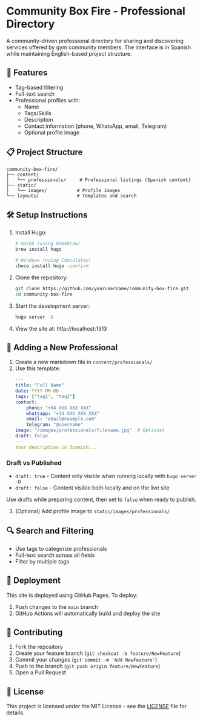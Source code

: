 # Community Box Fire - Professional Directory

A community-driven professional directory for sharing and discovering services offered by gym community members. The interface is in Spanish while maintaining English-based project structure.

## 🚀 Features

- Tag-based filtering
- Full-text search
- Professional profiles with:
  - Name
  - Tags/Skills
  - Description
  - Contact information (phone, WhatsApp, email, Telegram)
  - Optional profile image

## 📋 Project Structure

```
community-box-fire/
├── content/
│   └── professionals/     # Professional listings (Spanish content)
├── static/
│   └── images/           # Profile images
└── layouts/              # Templates and search
```

## 🛠️ Setup Instructions

1. Install Hugo:
   ```bash
   # macOS (using Homebrew)
   brew install hugo

   # Windows (using Chocolatey)
   choco install hugo -confirm
   ```

2. Clone the repository:
   ```bash
   git clone https://github.com/yourusername/community-box-fire.git
   cd community-box-fire
   ```

3. Start the development server:
   ```bash
   hugo server -D
   ```

4. View the site at: http://localhost:1313

## 📝 Adding a New Professional

1. Create a new markdown file in `content/professionals/`
2. Use this template:
   ```yaml
   ---
   title: "Full Name"
   date: YYYY-MM-DD
   tags: ["tag1", "tag2"]
   contact:
       phone: "+34 XXX XXX XXX"
       whatsapp: "+34 XXX XXX XXX"
       email: "email@example.com"
       telegram: "@username"
   image: "/images/professionals/filename.jpg"  # Optional
   draft: false
   ---
   Your description in Spanish...
   ```

### Draft vs Published
- `draft: true` - Content only visible when running locally with `hugo server -D`
- `draft: false` - Content visible both locally and on the live site

Use drafts while preparing content, then set to `false` when ready to publish.

3. (Optional) Add profile image to `static/images/professionals/`

## 🔍 Search and Filtering

- Use tags to categorize professionals
- Full-text search across all fields
- Filter by multiple tags

## 🚀 Deployment

This site is deployed using GitHub Pages. To deploy:

1. Push changes to the `main` branch
2. GitHub Actions will automatically build and deploy the site

## 🤝 Contributing

1. Fork the repository
2. Create your feature branch (`git checkout -b feature/NewFeature`)
3. Commit your changes (`git commit -m 'Add NewFeature'`)
4. Push to the branch (`git push origin feature/NewFeature`)
5. Open a Pull Request

## 📄 License

This project is licensed under the MIT License - see the [LICENSE](LICENSE) file for details.